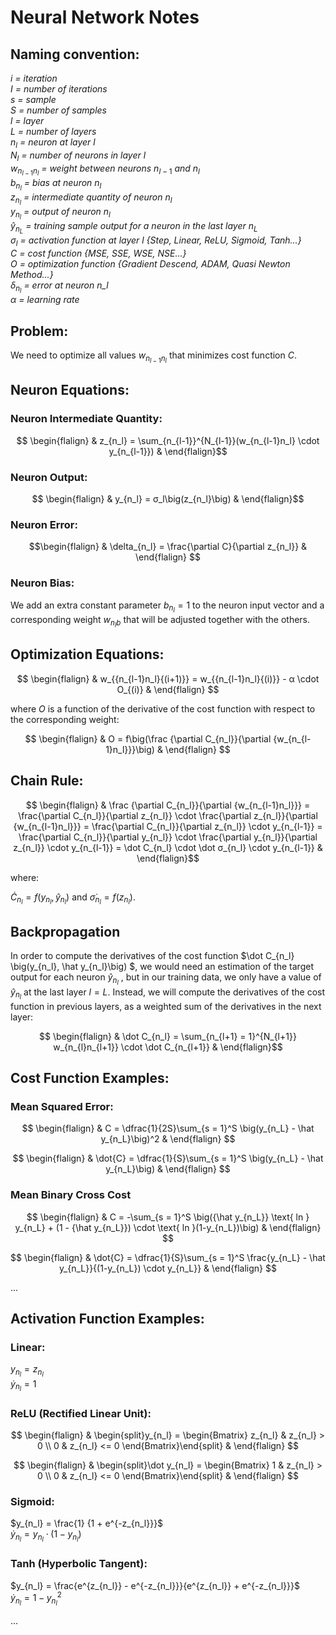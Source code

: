 # Neural Network Notes
## Naming convention:
*i = iteration*\
*I = number of iterations*\
*s = sample*\
*S = number of samples*\
*l = layer*\
*L = number of layers*\
$n_l$ *= neuron at layer l*\
$N_l$ *= number of neurons in layer l*\
$w_{n_{l-1}n_l}$ *= weight between neurons* $n_{l-1}$ *and* $n_l$\
$b_{n_l}$ *= bias at neuron* $n_l$\
$z_{n_l}$ *= intermediate quantity of neuron* $n_l$\
$y_{n_l}$ *= output of neuron* $n_l$\
$\hat y_{n_L}$ *= training sample output for a neuron in the last layer* $n_L$\
$σ_l$ *= activation function at layer l {Step, Linear, ReLU, Sigmoid, Tanh...}*\
$C$ *= cost function {MSE, SSE, WSE, NSE...}*\
$O$ *= optimization function {Gradient Descend, ADAM, Quasi Newton Method...}*\
$δ_{n_l}$ *= error at neuron n_l*\
$α$ *= learning rate*

## Problem:
We need to optimize all values $w_{n_{l-1}n_l}$ that minimizes cost function $C$.

## Neuron Equations:
### Neuron Intermediate Quantity:
$$ \begin{flalign} & z_{n_l} = \sum_{n_{l-1}}^{N_{l-1}}(w_{n_{l-1}n_l} \cdot y_{n_{l-1}}) & \end{flalign}$$
### Neuron Output:
$$ \begin{flalign} & y_{n_l} = σ_l\big(z_{n_l}\big) & \end{flalign}$$
### Neuron Error:
$$\begin{flalign} & \delta_{n_l} = \frac{\partial C}{\partial z_{n_l}} & \end{flalign} $$
### Neuron Bias:
We add an extra constant parameter $b_{n_l}=1$ to the neuron input vector and a corresponding weight $w_{{n_l}b}$ that will be adjusted together with the others.

## Optimization Equations:
$$ \begin{flalign} &
w_{{n_{l-1}n_l}{(i+1)}} = w_{{n_{l-1}n_l}{(i)}} - α \cdot O_{(i)}
& \end{flalign} $$

where $O$ is a function of the derivative of the cost function with respect to the corresponding weight:

$$ \begin{flalign} &
O = f\big(\frac {\partial C_{n_l}}{\partial {w_{n_{l-1}n_l}}}\big)
& \end{flalign} $$

## Chain Rule:

$$ \begin{flalign} &
\frac {\partial C_{n_l}}{\partial {w_{n_{l-1}n_l}}} 
= \frac{\partial C_{n_l}}{\partial z_{n_l}} \cdot \frac{\partial z_{n_l}}{\partial {w_{n_{l-1}n_l}}}
= \frac{\partial C_{n_l}}{\partial z_{n_l}} \cdot y_{n_{l-1}}
= \frac{\partial C_{n_l}}{\partial y_{n_l}} \cdot \frac{\partial y_{n_l}}{\partial z_{n_l}} \cdot y_{n_{l-1}}
= \dot C_{n_l} \cdot \dot σ_{n_l} \cdot y_{n_{l-1}}
& \end{flalign}$$

where:

$\dot C_{n_l} = f\big(y_{n_l}, \hat y_{n_l}\big)$ and $\dot σ_{n_l} = f\big(z_{n_l}\big)$.

## Backpropagation
In order to compute the derivatives of the cost function $\dot C_{n_l} \big(y_{n_l}, \hat y_{n_l}\big) $, we would need an estimation of the target output for each neuron $\hat y_{n_l}$ , but in our training data, we only have a value of $\hat y_{n_l}$ at the last layer $l = L$. Instead, we will compute the derivatives of the cost function in previous layers, as a weighted sum of the derivatives in the next layer:

$$ \begin{flalign} &
\dot C_{n_l} = \sum_{n_{l+1} = 1}^{N_{l+1}} w_{n_{l}n_{l+1}} \cdot \dot C_{n_{l+1}} 
& \end{flalign}$$


## Cost Function Examples:
### Mean Squared Error:

$$ \begin{flalign} &
C = \dfrac{1}{2S}\sum_{s = 1}^S \big(y_{n_L} - \hat y_{n_L}\big)^2
& \end{flalign} $$

$$ \begin{flalign} &
\dot{C} = \dfrac{1}{S}\sum_{s = 1}^S \big(y_{n_L} - \hat y_{n_L}\big)
& \end{flalign} $$

### Mean Binary Cross Cost
$$ \begin{flalign} &
C = -\sum_{s = 1}^S \big({\hat y_{n_L}} \text{ ln } y_{n_L} + (1 - {\hat y_{n_L}}) \cdot \text{ ln }(1-y_{n_L})\big)
& \end{flalign} $$

$$ \begin{flalign} &
\dot{C} = \dfrac{1}{S}\sum_{s = 1}^S \frac{y_{n_L} - \hat y_{n_L}}{(1-y_{n_L}) \cdot y_{n_L}}
& \end{flalign} $$

...


## Activation Function Examples:
### Linear:
$y_{n_l} = z_{n_l}$\
$\dot y_{n_l} = 1$

### ReLU (Rectified Linear Unit):
$$ \begin{flalign} &
\begin{split}y_{n_l} = \begin{Bmatrix} z_{n_l} & z_{n_l} > 0 \\
 0 & z_{n_l} <= 0 \end{Bmatrix}\end{split}
& \end{flalign} $$

$$ \begin{flalign} &
\begin{split}\dot y_{n_l} = \begin{Bmatrix} 1 & z_{n_l} > 0 \\
 0 & z_{n_l} <= 0 \end{Bmatrix}\end{split}
& \end{flalign} $$

### Sigmoid:
$y_{n_l} = \frac{1} {1 + e^{-z_{n_l}}}$\
$\dot y_{n_l} = y_{n_l} \cdot (1-y_{n_l})$

### Tanh (Hyperbolic Tangent):
$y_{n_l} = \frac{e^{z_{n_l}} - e^{-z_{n_l}}}{e^{z_{n_l}} + e^{-z_{n_l}}}$\
$\dot y_{n_l} = 1 - y_{n_l}^{2}$

...
